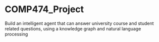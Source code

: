 # COMP474_Project
Build an intelligent agent that can answer university course and student related questions, using a knowledge graph and natural language processing
